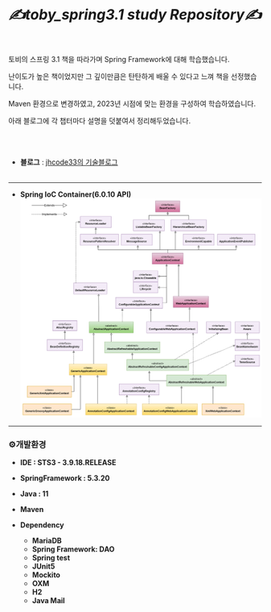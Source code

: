  _✍️toby_spring3.1 study Repository✍️_
====================================
<br/>

토비의 스프링 3.1 책을 따라가며 Spring Framework에 대해 학습했습니다.

난이도가 높은 책이었지만 그 깊이만큼은 탄탄하게 배울 수 있다고 느껴 책을 선정했습니다.

Maven 환경으로 변경하였고, 2023년 시점에 맞는 환경을 구성하여 학습하였습니다.

아래 블로그에 각 챕터마다 설명을 덧붙여서 정리해두었습니다.

<br/><br/>
  

-  **블로그** : [jhcode33의 기술블로그](https://jhcode33.tistory.com/2)
<br/><br/>


<hr/>

- **Spring IoC Container(6.0.10 API)**
![SpringContainer](resource/img/SpringContainer.png)

<hr/>

### ⚙️개발환경

-  **IDE : STS3 - 3.9.18.RELEASE**

-  **SpringFramework : 5.3.20**

-  **Java : 11**

-  **Maven**

-  **Dependency**
	-  **MariaDB**
	-  **Spring Framework: DAO**
	-  **Spring test**
	- **JUnit5**
	- **Mockito**
	- **OXM**
	- **H2**
	- **Java Mail**